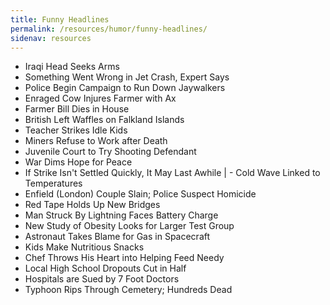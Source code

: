 ```yaml
---
title: Funny Headlines
permalink: /resources/humor/funny-headlines/
sidenav: resources
---
```


- Iraqi Head Seeks Arms
- Something Went Wrong in Jet Crash, Expert Says
- Police Begin Campaign to Run Down Jaywalkers
- Enraged Cow Injures Farmer with Ax
- Farmer Bill Dies in House
- British Left Waffles on Falkland Islands
- Teacher Strikes Idle Kids
- Miners Refuse to Work after Death
- Juvenile Court to Try Shooting Defendant
- War Dims Hope for Peace
- If Strike Isn't Settled Quickly, It May Last Awhile | - Cold Wave Linked to Temperatures
- Enfield (London) Couple Slain; Police Suspect Homicide
- Red Tape Holds Up New Bridges
- Man Struck By Lightning Faces Battery Charge
- New Study of Obesity Looks for Larger Test Group
- Astronaut Takes Blame for Gas in Spacecraft
- Kids Make Nutritious Snacks
- Chef Throws His Heart into Helping Feed Needy
- Local High School Dropouts Cut in Half
- Hospitals are Sued by 7 Foot Doctors
- Typhoon Rips Through Cemetery; Hundreds Dead
